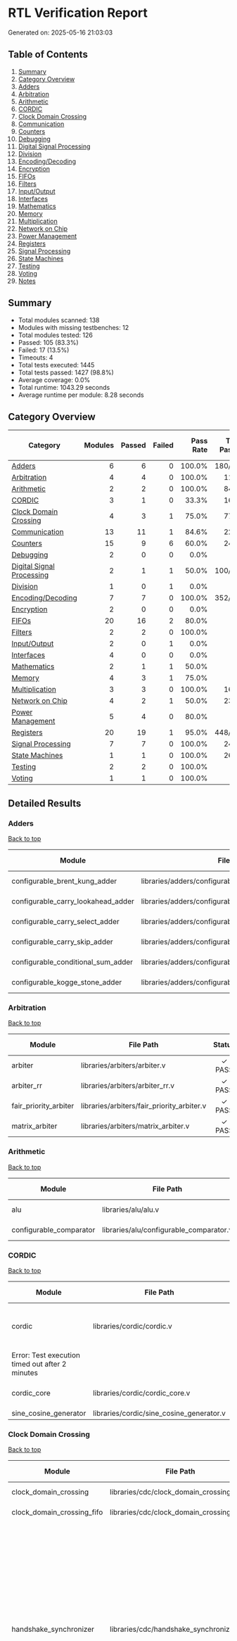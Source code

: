 # RTL Verification Report

Generated on: 2025-05-16 21:03:03

## Table of Contents

1. [Summary](#summary)
2. [Category Overview](#category-overview)
3. [Adders](#category-adders)
4. [Arbitration](#category-arbitration)
5. [Arithmetic](#category-arithmetic)
6. [CORDIC](#category-cordic)
7. [Clock Domain Crossing](#category-clock-domain-crossing)
8. [Communication](#category-communication)
9. [Counters](#category-counters)
10. [Debugging](#category-debugging)
11. [Digital Signal Processing](#category-digital-signal-processing)
12. [Division](#category-division)
13. [Encoding/Decoding](#category-encoding/decoding)
14. [Encryption](#category-encryption)
15. [FIFOs](#category-fifos)
16. [Filters](#category-filters)
17. [Input/Output](#category-input/output)
18. [Interfaces](#category-interfaces)
19. [Mathematics](#category-mathematics)
20. [Memory](#category-memory)
21. [Multiplication](#category-multiplication)
22. [Network on Chip](#category-network-on-chip)
23. [Power Management](#category-power-management)
24. [Registers](#category-registers)
25. [Signal Processing](#category-signal-processing)
26. [State Machines](#category-state-machines)
27. [Testing](#category-testing)
28. [Voting](#category-voting)
29. [Notes](#notes)

## Summary

- Total modules scanned: 138
- Modules with missing testbenches: 12
- Total modules tested: 126
- Passed: 105 (83.3%)
- Failed: 17 (13.5%)
- Timeouts: 4
- Total tests executed: 1445
- Total tests passed: 1427 (98.8%)
- Average coverage: 0.0%
- Total runtime: 1043.29 seconds
- Average runtime per module: 8.28 seconds

## Category Overview

| Category | Modules | Passed | Failed | Pass Rate | Tests Passed | Coverage | Avg Runtime (s) |
|----------|--------:|-------:|-------:|----------:|-------------:|---------:|----------------:|
| [Adders](#category-adders) | 6 | 6 | 0 | 100.0% | 180/180 | 0.0% | 5.15 |
| [Arbitration](#category-arbitration) | 4 | 4 | 0 | 100.0% | 11/11 | 0.0% | 3.62 |
| [Arithmetic](#category-arithmetic) | 2 | 2 | 0 | 100.0% | 84/84 | 0.0% | 4.80 |
| [CORDIC](#category-cordic) | 3 | 1 | 0 | 33.3% | 16/16 | 0.0% | 41.90 |
| [Clock Domain Crossing](#category-clock-domain-crossing) | 4 | 3 | 1 | 75.0% | 77/86 | 0.0% | 3.65 |
| [Communication](#category-communication) | 13 | 11 | 1 | 84.6% | 22/22 | 0.0% | 4.51 |
| [Counters](#category-counters) | 15 | 9 | 6 | 60.0% | 24/24 | 0.0% | 4.40 |
| [Debugging](#category-debugging) | 2 | 0 | 0 | 0.0% | 0/0 | 0.0% | 0.00 |
| [Digital Signal Processing](#category-digital-signal-processing) | 2 | 1 | 1 | 50.0% | 100/100 | 0.0% | 2.57 |
| [Division](#category-division) | 1 | 0 | 1 | 0.0% | 0/0 | 0.0% | 0.62 |
| [Encoding/Decoding](#category-encoding/decoding) | 7 | 7 | 0 | 100.0% | 352/352 | 0.0% | 5.09 |
| [Encryption](#category-encryption) | 2 | 0 | 0 | 0.0% | 0/0 | 0.0% | 0.00 |
| [FIFOs](#category-fifos) | 20 | 16 | 2 | 80.0% | 3/3 | 0.0% | 16.03 |
| [Filters](#category-filters) | 2 | 2 | 0 | 100.0% | 0/0 | 0.0% | 4.85 |
| [Input/Output](#category-input/output) | 2 | 0 | 1 | 0.0% | 2/5 | 0.0% | 2.44 |
| [Interfaces](#category-interfaces) | 4 | 0 | 0 | 0.0% | 0/0 | 0.0% | 0.00 |
| [Mathematics](#category-mathematics) | 2 | 1 | 1 | 50.0% | 0/0 | 0.0% | 2.47 |
| [Memory](#category-memory) | 4 | 3 | 1 | 75.0% | 5/5 | 0.0% | 3.66 |
| [Multiplication](#category-multiplication) | 3 | 3 | 0 | 100.0% | 16/20 | 0.0% | 5.05 |
| [Network on Chip](#category-network-on-chip) | 4 | 2 | 1 | 50.0% | 23/23 | 0.0% | 32.56 |
| [Power Management](#category-power-management) | 5 | 4 | 0 | 80.0% | 3/3 | 0.0% | 4.22 |
| [Registers](#category-registers) | 20 | 19 | 1 | 95.0% | 448/449 | 0.0% | 5.24 |
| [Signal Processing](#category-signal-processing) | 7 | 7 | 0 | 100.0% | 24/25 | 0.0% | 5.15 |
| [State Machines](#category-state-machines) | 1 | 1 | 0 | 100.0% | 26/26 | 0.0% | 5.87 |
| [Testing](#category-testing) | 2 | 2 | 0 | 100.0% | 7/7 | 0.0% | 4.72 |
| [Voting](#category-voting) | 1 | 1 | 0 | 100.0% | 4/4 | 0.0% | 4.71 |

## Detailed Results

<a name='category-adders'></a>
### Adders

[Back to top](#table-of-contents)

| Module | File Path | Status | Tests | Coverage | Runtime (s) | Details |
|--------|-----------|:------:|------:|---------:|------------:|----------:|
| configurable_brent_kung_adder | libraries/adders/configurable_brent_kung_adder.v | ✓ PASS | 30/30 | N/A | 4.79 | 30 of 30 |
| configurable_carry_lookahead_adder | libraries/adders/configurable_carry_lookahead_adder.v | ✓ PASS | 30/30 | N/A | 5.07 | 30 of 30 |
| configurable_carry_select_adder | libraries/adders/configurable_carry_select_adder.v | ✓ PASS | 30/30 | N/A | 5.92 | 30 of 30 |
| configurable_carry_skip_adder | libraries/adders/configurable_carry_skip_adder.v | ✓ PASS | 30/30 | N/A | 4.95 | 30 of 30 |
| configurable_conditional_sum_adder | libraries/adders/configurable_conditional_sum_adder.v | ✓ PASS | 30/30 | N/A | 5.12 | 30 of 30 |
| configurable_kogge_stone_adder | libraries/adders/configurable_kogge_stone_adder.v | ✓ PASS | 30/30 | N/A | 5.02 | 30 of 30 |

<a name='category-arbitration'></a>
### Arbitration

[Back to top](#table-of-contents)

| Module | File Path | Status | Tests | Coverage | Runtime (s) | Details |
|--------|-----------|:------:|------:|---------:|------------:|----------:|
| arbiter | libraries/arbiters/arbiter.v | ✓ PASS | 2/2 | N/A | 4.73 | 2 of 2 |
| arbiter_rr | libraries/arbiters/arbiter_rr.v | ✓ PASS | 1/1 | N/A | 4.72 | 1 of 1 |
| fair_priority_arbiter | libraries/arbiters/fair_priority_arbiter.v | ✓ PASS | 4/4 | N/A | 4.84 | 4 of 4 |
| matrix_arbiter | libraries/arbiters/matrix_arbiter.v | ✓ PASS | 4/4 | N/A | 0.17 | 4 of 4 |

<a name='category-arithmetic'></a>
### Arithmetic

[Back to top](#table-of-contents)

| Module | File Path | Status | Tests | Coverage | Runtime (s) | Details |
|--------|-----------|:------:|------:|---------:|------------:|----------:|
| alu | libraries/alu/alu.v | ✓ PASS | 12/12 | N/A | 4.74 | 12 of 12 |
| configurable_comparator | libraries/alu/configurable_comparator.v | ✓ PASS | 72/72 | N/A | 4.86 | 72 of 72 |

<a name='category-cordic'></a>
### CORDIC

[Back to top](#table-of-contents)

| Module | File Path | Status | Tests | Coverage | Runtime (s) | Details |
|--------|-----------|:------:|------:|---------:|------------:|----------:|
| cordic | libraries/cordic/cordic.v | ⏱ TIMEOUT | N/A | N/A | 120.00 | Execution exceeded 2 minutes and was terminated
Error: Test execution timed out after 2 minutes |
| cordic_core | libraries/cordic/cordic_core.v | ⚠ NO TESTBENCH | 0/0 | N/A | 0.00 | No testbench available |
| sine_cosine_generator | libraries/cordic/sine_cosine_generator.v | ✓ PASS | 16/16 | N/A | 5.71 | 16 of 16 |

<a name='category-clock-domain-crossing'></a>
### Clock Domain Crossing

[Back to top](#table-of-contents)

| Module | File Path | Status | Tests | Coverage | Runtime (s) | Details |
|--------|-----------|:------:|------:|---------:|------------:|----------:|
| clock_domain_crossing | libraries/cdc/clock_domain_crossing.v | ✓ PASS | 1/10 | N/A | 4.63 | Execution completed successfully |
| clock_domain_crossing_fifo | libraries/cdc/clock_domain_crossing_fifo.v | ✓ PASS | 76/76 | N/A | 4.70 | 76 of 76 |
| handshake_synchronizer | libraries/cdc/handshake_synchronizer.v | ✗ FAIL | N/A | N/A | 0.56 | Build failed: MODULE="handshake_synchronizer"; VERILOG_FILE=$(find libraries -name "$MODULE.v"); TESTBENCH_FILE=$(find libraries -name "tb_$MODULE.cpp"); if [ -n "$VERILOG_FILE" ] && [ -n "$TESTBENCH_FILE" ]; then echo "Building $MODULE from $(dirname $VERILOG_FILE)..."; verilator -Wall -Wno-EOFNEWLINE --trace --cc --build -j --Mdir build -Wno-EOFNEWLINE -Wno-UNUSEDSIGNAL -Wno-WIDTHTRUNC -Wno-WIDTHEXPAND -Wno-UNUSEDPARAM --exe "$VERILOG_FILE" "$TESTBENCH_FILE"; touch build/.$MODULE.built; else echo "Module $MODULE not found or missing testbench"; echo "  Verilog file: $VERILOG_FILE"; echo "  Testbench file: $TESTBENCH_FILE"; exit 1; fi

Error output sample:
../libraries/cdc/tb_handshake_synchronizer.cpp: In function ‘int main(int, char**)’:
../libraries/cdc/tb_handshake_synchronizer.cpp:103:27: error: ‘setw’ is not a member of ‘std’
  103 |         std::cout << std::setw(5) << i << " | "
      |                           ^~~~
../libraries/cdc/tb_handshake_synchronizer.cpp:6:1: note: ‘std::setw’ is defined in header ‘<iomanip>’; did you forget to ‘#include <iomanip>’?
    5 | #include "Vhandshake_synchronizer.h"
  +++ |+#include <iomanip>
    6 | 
../libraries/cdc/tb_handshake_synchronizer.cpp:104:27: error: ‘setw’ is not a member of ‘std’
  104 |                   << std::setw(9) << test_data[i] << " | "
Error: Module handshake_synchronizer not built or missing executable |
| multi_flop_synchronizer | libraries/cdc/multi_flop_synchronizer.v | ✓ PASS | N/A | N/A | 4.71 | Execution completed successfully |

<a name='category-communication'></a>
### Communication

[Back to top](#table-of-contents)

| Module | File Path | Status | Tests | Coverage | Runtime (s) | Details |
|--------|-----------|:------:|------:|---------:|------------:|----------:|
| ahb_lite_master | libraries/comms/ahb_lite_master.v | ✓ PASS | 5/5 | N/A | 4.76 | Execution completed successfully |
| basic_spi_master | libraries/comms/basic_spi_master.v | ✓ PASS | 1/1 | N/A | 4.63 | 1 of 1 |
| final_spi_master | libraries/comms/final_spi_master.v | ✓ PASS | 1/1 | N/A | 4.72 | 1 of 1 |
| fixed_spi_master | libraries/comms/fixed_spi_master.v | ✓ PASS | 1/1 | N/A | 4.69 | 1 of 1 |
| parameterized_deserializer | libraries/comms/parameterized_deserializer.v | ✓ PASS | 4/4 | N/A | 5.16 | 4 of 4 |
| parameterized_i2c_master | libraries/comms/parameterized_i2c_master.v | ✓ PASS | 2/2 | N/A | 5.61 | 2 of 2 |
| parameterized_serdes | libraries/comms/parameterized_serdes.v | ✓ PASS | 1/1 | N/A | 5.47 | 1 of 1 |
| parameterized_spi_master | libraries/comms/parameterized_spi_master.v | ✗ FAIL | N/A | N/A | 0.68 | Build failed: MODULE="parameterized_spi_master"; VERILOG_FILE=$(find libraries -name "$MODULE.v"); TESTBENCH_FILE=$(find libraries -name "tb_$MODULE.cpp"); if [ -n "$VERILOG_FILE" ] && [ -n "$TESTBENCH_FILE" ]; then echo "Building $MODULE from $(dirname $VERILOG_FILE)..."; verilator -Wall -Wno-EOFNEWLINE --trace --cc --build -j --Mdir build -Wno-EOFNEWLINE -Wno-UNUSEDSIGNAL -Wno-WIDTHTRUNC -Wno-WIDTHEXPAND -Wno-UNUSEDPARAM --exe "$VERILOG_FILE" "$TESTBENCH_FILE"; touch build/.$MODULE.built; else echo "Module $MODULE not found or missing testbench"; echo "  Verilog file: $VERILOG_FILE"; echo "  Testbench file: $TESTBENCH_FILE"; exit 1; fi

Error output sample:
../libraries/comms/tb_parameterized_spi_master.cpp:149:5: error: ‘vcd_trace’ does not name a type
  149 |     vcd_trace->close();
      |     ^~~~~~~~~
../libraries/comms/tb_parameterized_spi_master.cpp:150:5: error: expected unqualified-id before ‘delete’
  150 |     delete vcd_trace;
      |     ^~~~~~
../libraries/comms/tb_parameterized_spi_master.cpp:151:5: error: expected unqualified-id before ‘delete’
  151 |     delete spi_master;
      |     ^~~~~~
../libraries/comms/tb_parameterized_spi_master.cpp:153:5: error: expected unqualified-id before ‘return’
Error: Module parameterized_spi_master not built or missing executable |
| parameterized_uart_rx | libraries/comms/parameterized_uart_rx.v | ✓ PASS | 5/5 | N/A | 5.33 | 5 of 5 |
| parameterized_uart_tx | libraries/comms/parameterized_uart_tx.v | ✓ PASS | N/A | N/A | 5.51 | Test PASSED! All data transmitted and received correctly. |
| parameterized_uart_tx_fixed | libraries/comms/parameterized_uart_tx_fixed.v | ⚠ NO TESTBENCH | 0/0 | N/A | 0.00 | No testbench available |
| simple_spi_master | libraries/comms/simple_spi_master.v | ✓ PASS | 1/1 | N/A | 5.97 | 1 of 1 |
| spi_master | libraries/comms/spi_master.v | ✓ PASS | 1/1 | N/A | 6.13 | 1 of 1 |

<a name='category-counters'></a>
### Counters

[Back to top](#table-of-contents)

| Module | File Path | Status | Tests | Coverage | Runtime (s) | Details |
|--------|-----------|:------:|------:|---------:|------------:|----------:|
| configurable_clz_clo | libraries/counters/configurable_clz_clo.v | ✓ PASS | N/A | N/A | 4.66 | Execution completed successfully |
| gray_counter | libraries/counters/gray_counter.v | ✓ PASS | 3/3 | N/A | 4.75 | 3 of 3 |
| johnson_counter | libraries/counters/johnson_counter.v | ✓ PASS | N/A | N/A | 4.67 | Execution completed successfully |
| leading_zero_counter | libraries/counters/leading_zero_counter.v | ✓ PASS | 20/20 | N/A | 4.76 | 20 of 20 |
| loadable_updown_counter | libraries/counters/loadable_updown_counter.v | ✓ PASS | N/A | N/A | 4.71 | Execution completed successfully |
| parameterized_decade_counter | libraries/counters/parameterized_decade_counter.v | ✗ FAIL | N/A | N/A | 5.09 | Count failed at 0, got 1 expected 0

Error output sample:
make: *** [Makefile:106: verify_parameterized_decade_counter] Error 1
Error: Count failed at 0, got 1 expected 0 |
| parameterized_gray_counter | libraries/counters/parameterized_gray_counter.v | ✓ PASS | N/A | N/A | 5.07 | Execution completed successfully |
| parameterized_johnson_counter | libraries/counters/parameterized_johnson_counter.v | ✗ FAIL | N/A | N/A | 5.30 | Sequence does not repeat after expected length.

Error output sample:
make: *** [Makefile:106: verify_parameterized_johnson_counter] Error 1
Error: Sequence does not repeat after expected length. |
| parameterized_johnson_updown_counter | libraries/counters/parameterized_johnson_updown_counter.v | ✗ FAIL | N/A | N/A | 0.64 | Build failed: MODULE="parameterized_johnson_updown_counter"; VERILOG_FILE=$(find libraries -name "$MODULE.v"); TESTBENCH_FILE=$(find libraries -name "tb_$MODULE.cpp"); if [ -n "$VERILOG_FILE" ] && [ -n "$TESTBENCH_FILE" ]; then echo "Building $MODULE from $(dirname $VERILOG_FILE)..."; verilator -Wall -Wno-EOFNEWLINE --trace --cc --build -j --Mdir build -Wno-EOFNEWLINE -Wno-UNUSEDSIGNAL -Wno-WIDTHTRUNC -Wno-WIDTHEXPAND -Wno-UNUSEDPARAM --exe "$VERILOG_FILE" "$TESTBENCH_FILE"; touch build/.$MODULE.built; else echo "Module $MODULE not found or missing testbench"; echo "  Verilog file: $VERILOG_FILE"; echo "  Testbench file: $TESTBENCH_FILE"; exit 1; fi

Error output sample:
../libraries/counters/tb_parameterized_johnson_updown_counter.cpp:239:5: error: expected unqualified-id before ‘delete’
  239 |     delete[] up_sequence;
      |     ^~~~~~
../libraries/counters/tb_parameterized_johnson_updown_counter.cpp:240:5: error: expected unqualified-id before ‘delete’
  240 |     delete[] down_sequence;
      |     ^~~~~~
../libraries/counters/tb_parameterized_johnson_updown_counter.cpp:241:5: error: ‘m_trace’ does not name a type
  241 |     m_trace->close();
      |     ^~~~~~~
../libraries/counters/tb_parameterized_johnson_updown_counter.cpp:242:5: error: expected unqualified-id before ‘delete’
Error: Module parameterized_johnson_updown_counter not built or missing executable |
| parameterized_loadable_counter | libraries/counters/parameterized_loadable_counter.v | ✗ FAIL | N/A | N/A | 5.04 | Count failed at 0, got 1

Error output sample:
make: *** [Makefile:106: verify_parameterized_loadable_counter] Error 1
Error: Count failed at 0, got 1 |
| parameterized_onehot_counter | libraries/counters/parameterized_onehot_counter.v | ✗ FAIL | N/A | N/A | 5.15 | Incorrect shift from state 6 to 7

Error output sample:
make: *** [Makefile:106: verify_parameterized_onehot_counter] Error 1
Error: Incorrect shift from state 6 to 7 |
| parameterized_ring_counter | libraries/counters/parameterized_ring_counter.v | ✓ PASS | N/A | N/A | 5.06 | Execution completed successfully |
| parameterized_self_correcting_counter | libraries/counters/parameterized_self_correcting_counter.v | ✗ FAIL | N/A | N/A | 0.69 | Build failed: MODULE="parameterized_self_correcting_counter"; VERILOG_FILE=$(find libraries -name "$MODULE.v"); TESTBENCH_FILE=$(find libraries -name "tb_$MODULE.cpp"); if [ -n "$VERILOG_FILE" ] && [ -n "$TESTBENCH_FILE" ]; then echo "Building $MODULE from $(dirname $VERILOG_FILE)..."; verilator -Wall -Wno-EOFNEWLINE --trace --cc --build -j --Mdir build -Wno-EOFNEWLINE -Wno-UNUSEDSIGNAL -Wno-WIDTHTRUNC -Wno-WIDTHEXPAND -Wno-UNUSEDPARAM --exe "$VERILOG_FILE" "$TESTBENCH_FILE"; touch build/.$MODULE.built; else echo "Module $MODULE not found or missing testbench"; echo "  Verilog file: $VERILOG_FILE"; echo "  Testbench file: $TESTBENCH_FILE"; exit 1; fi

Error output sample:
../libraries/counters/tb_parameterized_self_correcting_counter.cpp:118:5: error: ‘m_trace’ does not name a type
  118 |     m_trace->close();
      |     ^~~~~~~
../libraries/counters/tb_parameterized_self_correcting_counter.cpp:119:5: error: expected unqualified-id before ‘delete’
  119 |     delete m_trace;
      |     ^~~~~~
../libraries/counters/tb_parameterized_self_correcting_counter.cpp:120:5: error: expected unqualified-id before ‘delete’
  120 |     delete dut;
      |     ^~~~~~
../libraries/counters/tb_parameterized_self_correcting_counter.cpp:122:5: error: expected unqualified-id before ‘return’
Error: Module parameterized_self_correcting_counter not built or missing executable |
| parameterized_sync_reset_counter | libraries/counters/parameterized_sync_reset_counter.v | ✓ PASS | N/A | N/A | 5.30 | Execution completed successfully |
| parameterized_updown_counter | libraries/counters/parameterized_updown_counter.v | ✓ PASS | 1/1 | N/A | 5.11 | 1 of 1 |

<a name='category-debugging'></a>
### Debugging

[Back to top](#table-of-contents)

| Module | File Path | Status | Tests | Coverage | Runtime (s) | Details |
|--------|-----------|:------:|------:|---------:|------------:|----------:|
| logic_analyzer | libraries/debug/logic_analyzer.v | ⚠ NO TESTBENCH | 0/0 | N/A | 0.00 | No testbench available |
| performance_counter | libraries/debug/performance_counter.v | ⚠ NO TESTBENCH | 0/0 | N/A | 0.00 | No testbench available |

<a name='category-digital-signal-processing'></a>
### Digital Signal Processing

[Back to top](#table-of-contents)

| Module | File Path | Status | Tests | Coverage | Runtime (s) | Details |
|--------|-----------|:------:|------:|---------:|------------:|----------:|
| parameterized_dds | libraries/dsp/parameterized_dds.v | ✓ PASS | 100/100 | N/A | 5.08 | 100 of 100 |
| parameterized_fft | libraries/dsp/parameterized_fft.v | ✗ FAIL | N/A | N/A | 0.07 | Build failed: MODULE="parameterized_fft"; VERILOG_FILE=$(find libraries -name "$MODULE.v"); TESTBENCH_FILE=$(find libraries -name "tb_$MODULE.cpp"); if [ -n "$VERILOG_FILE" ] && [ -n "$TESTBENCH_FILE" ]; then echo "Building $MODULE from $(dirname $VERILOG_FILE)..."; verilator -Wall -Wno-EOFNEWLINE --trace --cc --build -j --Mdir build -Wno-EOFNEWLINE -Wno-UNUSEDSIGNAL -Wno-WIDTHTRUNC -Wno-WIDTHEXPAND -Wno-UNUSEDPARAM --exe "$VERILOG_FILE" "$TESTBENCH_FILE"; touch build/.$MODULE.built; else echo "Module $MODULE not found or missing testbench"; echo "  Verilog file: $VERILOG_FILE"; echo "  Testbench file: $TESTBENCH_FILE"; exit 1; fi

Error output sample:
%Warning-BLKSEQ: libraries/dsp/parameterized_fft.v:116:21: Blocking assignment '=' in sequential logic process
                                                         : ... Suggest using delayed assignment '<='
  116 |                 out = (out << 1) | {{{LOG2_FFT_POINTS-1}{1'b0}}, in[j]};
      |                     ^
                 ... For warning description see https://verilator.org/warn/BLKSEQ?v=5.020
                 ... Use "/* verilator lint_off BLKSEQ */" and lint_on around source to disable this message.
%Error: Exiting due to 1 warning(s)
make: *** [Makefile:106: verify_parameterized_fft] Error 1
Error: Module parameterized_fft not built or missing executable |

<a name='category-division'></a>
### Division

[Back to top](#table-of-contents)

| Module | File Path | Status | Tests | Coverage | Runtime (s) | Details |
|--------|-----------|:------:|------:|---------:|------------:|----------:|
| non_restoring_divider | libraries/dividers/non_restoring_divider.v | ✗ FAIL | N/A | N/A | 0.62 | Build failed: MODULE="non_restoring_divider"; VERILOG_FILE=$(find libraries -name "$MODULE.v"); TESTBENCH_FILE=$(find libraries -name "tb_$MODULE.cpp"); if [ -n "$VERILOG_FILE" ] && [ -n "$TESTBENCH_FILE" ]; then echo "Building $MODULE from $(dirname $VERILOG_FILE)..."; verilator -Wall -Wno-EOFNEWLINE --trace --cc --build -j --Mdir build -Wno-EOFNEWLINE -Wno-UNUSEDSIGNAL -Wno-WIDTHTRUNC -Wno-WIDTHEXPAND -Wno-UNUSEDPARAM --exe "$VERILOG_FILE" "$TESTBENCH_FILE"; touch build/.$MODULE.built; else echo "Module $MODULE not found or missing testbench"; echo "  Verilog file: $VERILOG_FILE"; echo "  Testbench file: $TESTBENCH_FILE"; exit 1; fi

Error output sample:
../libraries/dividers/tb_non_restoring_divider.cpp: In function ‘bool test_division(Vnon_restoring_divider*, VerilatedVcdC*, uint8_t, uint8_t)’:
../libraries/dividers/tb_non_restoring_divider.cpp:64:33: error: ‘correct’ was not declared in this scope
   64 |     std::cout << "Result: " << (correct ? "Pass" : "Fail") << std::endl;
      |                                 ^~~~~~~
make[1]: *** [Vnon_restoring_divider.mk:61: tb_non_restoring_divider.o] Error 1
%Error: make -C build -f Vnon_restoring_divider.mk exited with 2
%Error: Command Failed ulimit -s unlimited 2>/dev/null; exec /usr/bin/verilator_bin -Wall -Wno-EOFNEWLINE --trace --cc --build -j --Mdir build -Wno-EOFNEWLINE -Wno-UNUSEDSIGNAL -Wno-WIDTHTRUNC -Wno-WIDTHEXPAND -Wno-UNUSEDPARAM --exe libraries/dividers/non_restoring_divider.v libraries/dividers/tb_non_restoring_divider.cpp
make: *** [Makefile:106: verify_non_restoring_divider] Error 1
Error: Module non_restoring_divider not built or missing executable |

<a name='category-encoding/decoding'></a>
### Encoding/Decoding

[Back to top](#table-of-contents)

| Module | File Path | Status | Tests | Coverage | Runtime (s) | Details |
|--------|-----------|:------:|------:|---------:|------------:|----------:|
| binary_to_gray | libraries/codings/binary_to_gray.v | ✓ PASS | 16/16 | N/A | 4.63 | 16 of 16 |
| configurable_priority_encoder | libraries/codings/configurable_priority_encoder.v | ✓ PASS | 30/30 | N/A | 4.80 | 30 of 30 |
| gray_to_binary | libraries/codings/gray_to_binary.v | ✓ PASS | 16/16 | N/A | 4.72 | 16 of 16 |
| hamming_code | libraries/codings/hamming_code.v | ✓ PASS | 31/31 | N/A | 4.86 | 31 of 31 |
| parameterized_crc_generator | libraries/codings/parameterized_crc_generator.v | ✓ PASS | 1/1 | N/A | 5.06 | 1 of 1 |
| parameterized_scrambler | libraries/codings/parameterized_scrambler.v | ✓ PASS | 2/2 | N/A | 5.47 | 2 of 2 |
| priority_encoder | libraries/codings/priority_encoder.v | ✓ PASS | 256/256 | N/A | 6.10 | 256 of 256 |

<a name='category-encryption'></a>
### Encryption

[Back to top](#table-of-contents)

| Module | File Path | Status | Tests | Coverage | Runtime (s) | Details |
|--------|-----------|:------:|------:|---------:|------------:|----------:|
| aes_core | libraries/encryption/aes_core.v | ⚠ NO TESTBENCH | 0/0 | N/A | 0.00 | No testbench available |
| true_random_generator | libraries/encryption/true_random_generator.v | ⚠ NO TESTBENCH | 0/0 | N/A | 0.00 | No testbench available |

<a name='category-fifos'></a>
### FIFOs

[Back to top](#table-of-contents)

| Module | File Path | Status | Tests | Coverage | Runtime (s) | Details |
|--------|-----------|:------:|------:|---------:|------------:|----------:|
| async_fifo | libraries/fifo/async_fifo.v | ✓ PASS | N/A | N/A | 4.74 | Execution completed successfully |
| barrel_shifter_fifo | libraries/fifo/barrel_shifter_fifo.v | ✓ PASS | N/A | N/A | 4.69 | Execution completed successfully |
| bidirectional_fifo | libraries/fifo/bidirectional_fifo.v | ✓ PASS | N/A | N/A | 4.71 | Execution completed successfully |
| cache_fifo | libraries/fifo/cache_fifo.v | ✓ PASS | N/A | N/A | 4.81 | Execution completed successfully |
| circular_buffer_fifo | libraries/fifo/circular_buffer_fifo.v | ✓ PASS | N/A | N/A | 4.71 | Execution completed successfully |
| configurable_param_fifo | libraries/fifo/configurable_param_fifo.v | ✗ FAIL | N/A | N/A | 0.57 | Build failed: MODULE="configurable_param_fifo"; VERILOG_FILE=$(find libraries -name "$MODULE.v"); TESTBENCH_FILE=$(find libraries -name "tb_$MODULE.cpp"); if [ -n "$VERILOG_FILE" ] && [ -n "$TESTBENCH_FILE" ]; then echo "Building $MODULE from $(dirname $VERILOG_FILE)..."; verilator -Wall -Wno-EOFNEWLINE --trace --cc --build -j --Mdir build -Wno-EOFNEWLINE -Wno-UNUSEDSIGNAL -Wno-WIDTHTRUNC -Wno-WIDTHEXPAND -Wno-UNUSEDPARAM --exe "$VERILOG_FILE" "$TESTBENCH_FILE"; touch build/.$MODULE.built; else echo "Module $MODULE not found or missing testbench"; echo "  Verilog file: $VERILOG_FILE"; echo "  Testbench file: $TESTBENCH_FILE"; exit 1; fi

Error output sample:
../libraries/fifo/tb_configurable_param_fifo.cpp:234:247: warning: missing terminating ' character
  234 | Looking at the error message in the terminal, I can see that the program is crashing with a segmentation fault when testing the medium FIFO configuration (width=16, depth=8). This typically happens when the program tries to access memory it doesn't have permission to access.
      |                                                                                                                                                                                                                                                       ^
../libraries/fifo/tb_configurable_param_fifo.cpp:234:247: error: missing terminating ' character
  234 | Looking at the error message in the terminal, I can see that the program is crashing with a segmentation fault when testing the medium FIFO configuration (width=16, depth=8). This typically happens when the program tries to access memory it doesn't have permission to access.
      |                                                                                                                                                                                                                                                       ^~~~~~~~~~~~~~~~~~~~~~~~~~~~~
../libraries/fifo/tb_configurable_param_fifo.cpp:236:29: error: stray ‘`’ in program
  236 | After examining the code in `tb_configurable_param_fifo.cpp`, I've identified the issue. The problem is in the data masking logic. When working with a 16-bit data width, the mask calculation is incorrect and could lead to accessing invalid memory.
      |                             ^
../libraries/fifo/tb_configurable_param_fifo.cpp:236:60: error: stray ‘`’ in program
Error: Module configurable_param_fifo not built or missing executable |
| configurable_sync_fifo | libraries/fifo/configurable_sync_fifo.v | ✓ PASS | N/A | N/A | 4.81 | ALL TESTS PASSED! |
| credit_based_fifo | libraries/fifo/credit_based_fifo.v | ✓ PASS | N/A | N/A | 4.92 | Final FIFO status - Full: No, Empty: Yes |
| dual_clock_fifo | libraries/fifo/dual_clock_fifo.v | ✓ PASS | N/A | N/A | 4.93 | Execution completed successfully |
| elastic_buffer | libraries/fifo/elastic_buffer.v | ✓ PASS | N/A | N/A | 4.78 | Execution completed successfully |
| fifo | libraries/fifo/fifo.v | ✓ PASS | 3/3 | N/A | 4.78 | 3 of 3 |
| fwft_fifo | libraries/fifo/fwft_fifo.v | ✓ PASS | N/A | N/A | 4.77 | Execution completed successfully |
| memory_mapped_fifo | libraries/fifo/memory_mapped_fifo.v | ✓ PASS | N/A | N/A | 4.78 | Execution completed successfully |
| multi_ported_fifo | libraries/fifo/multi_ported_fifo.v | ✗ FAIL | N/A | N/A | 0.06 | Build failed: MODULE="multi_ported_fifo"; VERILOG_FILE=$(find libraries -name "$MODULE.v"); TESTBENCH_FILE=$(find libraries -name "tb_$MODULE.cpp"); if [ -n "$VERILOG_FILE" ] && [ -n "$TESTBENCH_FILE" ]; then echo "Building $MODULE from $(dirname $VERILOG_FILE)..."; verilator -Wall -Wno-EOFNEWLINE --trace --cc --build -j --Mdir build -Wno-EOFNEWLINE -Wno-UNUSEDSIGNAL -Wno-WIDTHTRUNC -Wno-WIDTHEXPAND -Wno-UNUSEDPARAM --exe "$VERILOG_FILE" "$TESTBENCH_FILE"; touch build/.$MODULE.built; else echo "Module $MODULE not found or missing testbench"; echo "  Verilog file: $VERILOG_FILE"; echo "  Testbench file: $TESTBENCH_FILE"; exit 1; fi

Error output sample:
%Error: libraries/fifo/multi_ported_fifo.v:134:21: syntax error, unexpected IDENTIFIER, expecting "'{"
  134 |             integer i;
      |                     ^
%Error: libraries/fifo/multi_ported_fifo.v:145:21: syntax error, unexpected IDENTIFIER, expecting "'{"
  145 |             integer rp;
      |                     ^~
%Error: libraries/fifo/multi_ported_fifo.v:146:34: syntax error, unexpected IDENTIFIER, expecting "'{"
  146 |             reg [ADDR_WIDTH-1:0] current_rd_addr;
      |                                  ^~~~~~~~~~~~~~~
%Error: Exiting due to 3 error(s)
Error: Module multi_ported_fifo not built or missing executable |
| parameterized_priority_queue | libraries/fifo/parameterized_priority_queue.v | ✓ PASS | N/A | N/A | 5.18 | Execution completed successfully |
| pipelined_fifo | libraries/fifo/pipelined_fifo.v | ⏱ TIMEOUT | N/A | N/A | 120.00 | Execution exceeded 2 minutes and was terminated
Error: Test execution timed out after 2 minutes |
| showahead_fifo | libraries/fifo/showahead_fifo.v | ✓ PASS | N/A | N/A | 5.61 | Execution completed successfully |
| skid_buffer | libraries/fifo/skid_buffer.v | ✓ PASS | N/A | N/A | 5.84 | Execution completed successfully |
| smart_fifo | libraries/fifo/smart_fifo.v | ✓ PASS | N/A | N/A | 5.83 | Execution completed successfully |
| sync_fifo | libraries/fifo/sync_fifo.v | ⏱ TIMEOUT | N/A | N/A | 120.00 | Execution exceeded 2 minutes and was terminated
Error: Test execution timed out after 2 minutes |

<a name='category-filters'></a>
### Filters

[Back to top](#table-of-contents)

| Module | File Path | Status | Tests | Coverage | Runtime (s) | Details |
|--------|-----------|:------:|------:|---------:|------------:|----------:|
| configurable_fir_filter | libraries/filters/configurable_fir_filter.v | ✓ PASS | N/A | N/A | 4.91 | TEST PASSED! |
| fir_filter | libraries/filters/fir_filter.v | ✓ PASS | N/A | N/A | 4.78 | Execution completed successfully |

<a name='category-input/output'></a>
### Input/Output

[Back to top](#table-of-contents)

| Module | File Path | Status | Tests | Coverage | Runtime (s) | Details |
|--------|-----------|:------:|------:|---------:|------------:|----------:|
| dma_controller | libraries/io/dma_controller.v | ⚠ NO TESTBENCH | 0/0 | N/A | 0.00 | No testbench available |
| gpio_controller | libraries/io/gpio_controller.v | ✗ FAIL | 2/5 | N/A | 4.87 | 2 of 5

Error output sample:
make: *** [Makefile:106: verify_gpio_controller] Error 1 |

<a name='category-interfaces'></a>
### Interfaces

[Back to top](#table-of-contents)

| Module | File Path | Status | Tests | Coverage | Runtime (s) | Details |
|--------|-----------|:------:|------:|---------:|------------:|----------:|
| axi_lite_master | libraries/interfaces/axi_lite_master.v | ⚠ NO TESTBENCH | 0/0 | N/A | 0.00 | No testbench available |
| axi_stream_interface | libraries/interfaces/axi_stream_interface.v | ⚠ NO TESTBENCH | 0/0 | N/A | 0.00 | No testbench available |
| pcie_endpoint | libraries/interfaces/pcie_endpoint.v | ⚠ NO TESTBENCH | 0/0 | N/A | 0.00 | No testbench available |
| wishbone_master | libraries/interfaces/wishbone_master.v | ⚠ NO TESTBENCH | 0/0 | N/A | 0.00 | No testbench available |

<a name='category-mathematics'></a>
### Mathematics

[Back to top](#table-of-contents)

| Module | File Path | Status | Tests | Coverage | Runtime (s) | Details |
|--------|-----------|:------:|------:|---------:|------------:|----------:|
| fixed_point_sqrt | libraries/math/fixed_point_sqrt.v | ✗ FAIL | N/A | N/A | 0.06 | Build failed: MODULE="fixed_point_sqrt"; VERILOG_FILE=$(find libraries -name "$MODULE.v"); TESTBENCH_FILE=$(find libraries -name "tb_$MODULE.cpp"); if [ -n "$VERILOG_FILE" ] && [ -n "$TESTBENCH_FILE" ]; then echo "Building $MODULE from $(dirname $VERILOG_FILE)..."; verilator -Wall -Wno-EOFNEWLINE --trace --cc --build -j --Mdir build -Wno-EOFNEWLINE -Wno-UNUSEDSIGNAL -Wno-WIDTHTRUNC -Wno-WIDTHEXPAND -Wno-UNUSEDPARAM --exe "$VERILOG_FILE" "$TESTBENCH_FILE"; touch build/.$MODULE.built; else echo "Module $MODULE not found or missing testbench"; echo "  Verilog file: $VERILOG_FILE"; echo "  Testbench file: $TESTBENCH_FILE"; exit 1; fi

Error output sample:
%Warning-UNDRIVEN: libraries/math/fixed_point_sqrt.v:12:37: Signal is not driven: 'in_ready'
                                                          : ... note: In instance 'fixed_point_sqrt'
   12 |     output wire                     in_ready,
      |                                     ^~~~~~~~
                   ... For warning description see https://verilator.org/warn/UNDRIVEN?v=5.020
                   ... Use "/* verilator lint_off UNDRIVEN */" and lint_on around source to disable this message.
%Warning-UNDRIVEN: libraries/math/fixed_point_sqrt.v:15:37: Signal is not driven: 'out_data'
                                                          : ... note: In instance 'fixed_point_sqrt'
   15 |     output reg [OUTPUT_WIDTH-1:0]   out_data,
      |                                     ^~~~~~~~
Error: Module fixed_point_sqrt not built or missing executable |
| floating_point_adder | libraries/math/floating_point_adder.v | ✓ PASS | N/A | N/A | 4.87 | Execution completed successfully |

<a name='category-memory'></a>
### Memory

[Back to top](#table-of-contents)

| Module | File Path | Status | Tests | Coverage | Runtime (s) | Details |
|--------|-----------|:------:|------:|---------:|------------:|----------:|
| ddr_controller | libraries/mems/ddr_controller.v | ✗ FAIL | N/A | N/A | 0.06 | Build failed: MODULE="ddr_controller"; VERILOG_FILE=$(find libraries -name "$MODULE.v"); TESTBENCH_FILE=$(find libraries -name "tb_$MODULE.cpp"); if [ -n "$VERILOG_FILE" ] && [ -n "$TESTBENCH_FILE" ]; then echo "Building $MODULE from $(dirname $VERILOG_FILE)..."; verilator -Wall -Wno-EOFNEWLINE --trace --cc --build -j --Mdir build -Wno-EOFNEWLINE -Wno-UNUSEDSIGNAL -Wno-WIDTHTRUNC -Wno-WIDTHEXPAND -Wno-UNUSEDPARAM --exe "$VERILOG_FILE" "$TESTBENCH_FILE"; touch build/.$MODULE.built; else echo "Module $MODULE not found or missing testbench"; echo "  Verilog file: $VERILOG_FILE"; echo "  Testbench file: $TESTBENCH_FILE"; exit 1; fi

Error output sample:
%Warning-GENUNNAMED: libraries/mems/ddr_controller.v:118:55: Unnamed generate block 'genblk1' (IEEE 1800-2017 27.6)
                                                           : ... Suggest assign a label with 'begin : gen_<label_name>'
  118 |         if (DDR_TYPE == "DDR4" || DDR_TYPE == "DDR5") begin
      |                                                       ^~~~~
                     ... For warning description see https://verilator.org/warn/GENUNNAMED?v=5.020
                     ... Use "/* verilator lint_off GENUNNAMED */" and lint_on around source to disable this message.
%Warning-GENUNNAMED: libraries/mems/ddr_controller.v:120:18: Unnamed generate block 'genblk1' (IEEE 1800-2017 27.6)
                                                           : ... Suggest assign a label with 'begin : gen_<label_name>'
  120 |         end else begin
      |                  ^~~~~
Error: Module ddr_controller not built or missing executable |
| dual_port_ram | libraries/mems/dual_port_ram.v | ✓ PASS | N/A | N/A | 4.76 | Execution completed successfully |
| memory_controller | libraries/mems/memory_controller.v | ✓ PASS | N/A | N/A | 4.70 | Execution completed successfully |
| parameterized_cam | libraries/mems/parameterized_cam.v | ✓ PASS | 5/5 | N/A | 5.14 | 5 of 5 |

<a name='category-multiplication'></a>
### Multiplication

[Back to top](#table-of-contents)

| Module | File Path | Status | Tests | Coverage | Runtime (s) | Details |
|--------|-----------|:------:|------:|---------:|------------:|----------:|
| booth_multiplier | libraries/multipliers/booth_multiplier.v | ✓ PASS | 4/8 | N/A | 4.64 | Execution completed successfully |
| configurable_mult | libraries/multipliers/configurable_mult.v | ✓ PASS | 6/6 | N/A | 4.84 | 6 of 6 |
| radix4_booth_multiplier | libraries/multipliers/radix4_booth_multiplier.v | ✓ PASS | 6/6 | N/A | 5.67 | 6 of 6 |

<a name='category-network-on-chip'></a>
### Network on Chip

[Back to top](#table-of-contents)

| Module | File Path | Status | Tests | Coverage | Runtime (s) | Details |
|--------|-----------|:------:|------:|---------:|------------:|----------:|
| configurable_mesh_router | libraries/noc/configurable_mesh_router.v | ✓ PASS | 11/11 | N/A | 5.36 | 11 of 11 |
| crossbar_switch | libraries/noc/crossbar_switch.v | ✓ PASS | 12/12 | N/A | 4.83 | 12 of 12 |
| mesh_router | libraries/noc/mesh_router.v | ✗ FAIL | N/A | N/A | 0.07 | Build failed: MODULE="mesh_router"; VERILOG_FILE=$(find libraries -name "$MODULE.v"); TESTBENCH_FILE=$(find libraries -name "tb_$MODULE.cpp"); if [ -n "$VERILOG_FILE" ] && [ -n "$TESTBENCH_FILE" ]; then echo "Building $MODULE from $(dirname $VERILOG_FILE)..."; verilator -Wall -Wno-EOFNEWLINE --trace --cc --build -j --Mdir build -Wno-EOFNEWLINE -Wno-UNUSEDSIGNAL -Wno-WIDTHTRUNC -Wno-WIDTHEXPAND -Wno-UNUSEDPARAM --exe "$VERILOG_FILE" "$TESTBENCH_FILE"; touch build/.$MODULE.built; else echo "Module $MODULE not found or missing testbench"; echo "  Verilog file: $VERILOG_FILE"; echo "  Testbench file: $TESTBENCH_FILE"; exit 1; fi

Error output sample:
%Warning-VARHIDDEN: libraries/noc/mesh_router.v:96:21: Declaration of signal hides declaration in upper scope: 'dest_x'
   96 |         input [3:0] dest_x;
      |                     ^~~~~~
                    libraries/noc/mesh_router.v:79:16: ... Location of original declaration
   79 |     wire [3:0] dest_x [0:PORT_COUNT-1];
      |                ^~~~~~
                    ... For warning description see https://verilator.org/warn/VARHIDDEN?v=5.020
                    ... Use "/* verilator lint_off VARHIDDEN */" and lint_on around source to disable this message.
%Warning-VARHIDDEN: libraries/noc/mesh_router.v:97:21: Declaration of signal hides declaration in upper scope: 'dest_y'
   97 |         input [3:0] dest_y;
Error: Module mesh_router not built or missing executable |
| network_interface | libraries/noc/network_interface.v | ⏱ TIMEOUT | N/A | N/A | 120.00 | Execution exceeded 2 minutes and was terminated
Error: Test execution timed out after 2 minutes |

<a name='category-power-management'></a>
### Power Management

[Back to top](#table-of-contents)

| Module | File Path | Status | Tests | Coverage | Runtime (s) | Details |
|--------|-----------|:------:|------:|---------:|------------:|----------:|
| clock_divider | libraries/power/clock_divider.v | ✓ PASS | N/A | N/A | 4.66 | Execution completed successfully |
| clock_gating | libraries/power/clock_gating.v | ⚠ NO TESTBENCH | 0/0 | N/A | 0.00 | No testbench available |
| parameterized_clock_gating | libraries/power/parameterized_clock_gating.v | ✓ PASS | N/A | N/A | 5.21 | Execution completed successfully |
| parameterized_freq_divider | libraries/power/parameterized_freq_divider.v | ✓ PASS | N/A | N/A | 5.31 | ALL TESTS PASSED! |
| power_domain_controller | libraries/power/power_domain_controller.v | ✓ PASS | 3/3 | N/A | 5.93 | 3 of 3 |

<a name='category-registers'></a>
### Registers

[Back to top](#table-of-contents)

| Module | File Path | Status | Tests | Coverage | Runtime (s) | Details |
|--------|-----------|:------:|------:|---------:|------------:|----------:|
| barrel_rotator | libraries/registers/barrel_rotator.v | ✓ PASS | 80/80 | N/A | 4.69 | 80 of 80 |
| barrel_shifter | libraries/registers/barrel_shifter.v | ✓ PASS | 300/300 | N/A | 4.67 | 300 of 300 |
| bidirectional_shift_register | libraries/registers/bidirectional_shift_register.v | ✓ PASS | 6/6 | N/A | 4.59 | 6 of 6 |
| dual_edge_register | libraries/registers/dual_edge_register.v | ✓ PASS | 6/6 | N/A | 4.69 | 6 of 6 |
| lfsr | libraries/registers/lfsr.v | ✓ PASS | 2/2 | N/A | 4.75 | 2 of 2 |
| onehot_decoder_register | libraries/registers/onehot_decoder_register.v | ✓ PASS | 5/5 | N/A | 5.05 | 5 of 5 |
| parameterized_barrel_rotator | libraries/registers/parameterized_barrel_rotator.v | ✓ PASS | N/A | N/A | 5.07 | Tests: a0 of a0 |
| parameterized_rotation_sipo | libraries/registers/parameterized_rotation_sipo.v | ✗ FAIL | N/A | N/A | 0.07 | Build failed: MODULE="parameterized_rotation_sipo"; VERILOG_FILE=$(find libraries -name "$MODULE.v"); TESTBENCH_FILE=$(find libraries -name "tb_$MODULE.cpp"); if [ -n "$VERILOG_FILE" ] && [ -n "$TESTBENCH_FILE" ]; then echo "Building $MODULE from $(dirname $VERILOG_FILE)..."; verilator -Wall -Wno-EOFNEWLINE --trace --cc --build -j --Mdir build -Wno-EOFNEWLINE -Wno-UNUSEDSIGNAL -Wno-WIDTHTRUNC -Wno-WIDTHEXPAND -Wno-UNUSEDPARAM --exe "$VERILOG_FILE" "$TESTBENCH_FILE"; touch build/.$MODULE.built; else echo "Module $MODULE not found or missing testbench"; echo "  Verilog file: $VERILOG_FILE"; echo "  Testbench file: $TESTBENCH_FILE"; exit 1; fi

Error output sample:
%Warning-SELRANGE: libraries/registers/parameterized_rotation_sipo.v:67:43: [-1:0] Slice range has ascending bit ordering, perhaps you wanted [0:-1]
                                                                          : ... note: In instance 'parameterized_rotation_sipo'
   67 |                 parallel_out <= {shift_reg[ROTATION-1:0], shift_reg[WIDTH-1:ROTATION]};
      |                                           ^
                   ... For warning description see https://verilator.org/warn/SELRANGE?v=5.020
                   ... Use "/* verilator lint_off SELRANGE */" and lint_on around source to disable this message.
%Error: Exiting due to 1 warning(s)
make: *** [Makefile:106: verify_parameterized_rotation_sipo] Error 1
Error: Module parameterized_rotation_sipo not built or missing executable |
| piso_register | libraries/registers/piso_register.v | ✓ PASS | 1/1 | N/A | 5.69 | 1 of 1 |
| register_file | libraries/registers/register_file.v | ✓ PASS | 5/5 | N/A | 5.69 | 5 of 5 |
| scan_register | libraries/registers/scan_register.v | ✓ PASS | 4/4 | N/A | 5.63 | 4 of 4 |
| shadow_register | libraries/registers/shadow_register.v | ✓ PASS | 7/7 | N/A | 5.94 | 7 of 7 |
| shift_register | libraries/registers/shift_register.v | ✓ PASS | 1/2 | N/A | 5.76 | Execution completed successfully |
| shift_register_left | libraries/registers/shift_register_left.v | ✓ PASS | 1/1 | N/A | 5.80 | 1 of 1 |
| shift_register_right | libraries/registers/shift_register_right.v | ✓ PASS | 1/1 | N/A | 5.79 | 1 of 1 |
| sipo_register | libraries/registers/sipo_register.v | ✓ PASS | 4/4 | N/A | 6.06 | 4 of 4 |
| siso_register | libraries/registers/siso_register.v | ✓ PASS | 4/4 | N/A | 5.61 | 4 of 4 |
| sync_preset_register | libraries/registers/sync_preset_register.v | ✓ PASS | 8/8 | N/A | 6.36 | 8 of 8 |
| toggle_register | libraries/registers/toggle_register.v | ✓ PASS | 8/8 | N/A | 6.36 | 8 of 8 |
| universal_shift_register | libraries/registers/universal_shift_register.v | ✓ PASS | 5/5 | N/A | 6.45 | 5 of 5 |

<a name='category-signal-processing'></a>
### Signal Processing

[Back to top](#table-of-contents)

| Module | File Path | Status | Tests | Coverage | Runtime (s) | Details |
|--------|-----------|:------:|------:|---------:|------------:|----------:|
| configurable_lfsr | libraries/signals/configurable_lfsr.v | ✓ PASS | N/A | N/A | 4.78 | Execution completed successfully |
| configurable_prng | libraries/signals/configurable_prng.v | ✓ PASS | 3/3 | N/A | 4.82 | 3 of 3 |
| digital_thermometer_controller | libraries/signals/digital_thermometer_controller.v | ✓ PASS | 5/5 | N/A | 4.74 | 5 of 5 |
| multi_phase_pwm_controller | libraries/signals/multi_phase_pwm_controller.v | ✓ PASS | 5/5 | N/A | 4.74 | 5 of 5 |
| parameterized_pwm | libraries/signals/parameterized_pwm.v | ✓ PASS | 6/6 | N/A | 5.30 | 6 of 6 |
| pulse_width_detector | libraries/signals/pulse_width_detector.v | ✓ PASS | 2/3 | N/A | 5.93 | Execution completed successfully |
| pwm_generator | libraries/signals/pwm_generator.v | ✓ PASS | 3/3 | N/A | 5.74 | 3 of 3 |

<a name='category-state-machines'></a>
### State Machines

[Back to top](#table-of-contents)

| Module | File Path | Status | Tests | Coverage | Runtime (s) | Details |
|--------|-----------|:------:|------:|---------:|------------:|----------:|
| sequence_detector_fsm | libraries/fsm/sequence_detector_fsm.v | ✓ PASS | 26/26 | N/A | 5.87 | 26 of 26 |

<a name='category-testing'></a>
### Testing

[Back to top](#table-of-contents)

| Module | File Path | Status | Tests | Coverage | Runtime (s) | Details |
|--------|-----------|:------:|------:|---------:|------------:|----------:|
| bist_controller | libraries/test/bist_controller.v | ✓ PASS | 4/4 | N/A | 4.70 | 4 of 4 |
| jtag_controller | libraries/test/jtag_controller.v | ✓ PASS | 3/3 | N/A | 4.74 | 3 of 3 |

<a name='category-voting'></a>
### Voting

[Back to top](#table-of-contents)

| Module | File Path | Status | Tests | Coverage | Runtime (s) | Details |
|--------|-----------|:------:|------:|---------:|------------:|----------:|
| majority_voter | libraries/voters/majority_voter.v | ✓ PASS | 4/4 | N/A | 4.71 | 4 of 4 |

<a name='notes'></a>
## Notes

- Tests were run using Verilator with the build directory set to 'build'
- The standardized test summary format '==== Test Summary ====' was used to capture detailed test results
- Modules marked with 'NO TESTBENCH' need testbenches to be implemented
- Some tests may fail due to issues with the implementation, not the build system
- Timeouts indicate tests that took longer than 2 minutes to complete
- Runtime measurements include compilation and execution time
- Coverage information is reported when available from the test output
- Error messages are extracted from test output when available
